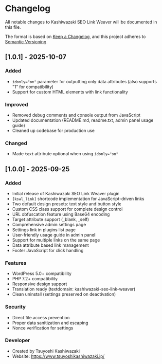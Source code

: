 # Changelog

All notable changes to Kashiwazaki SEO Link Weaver will be documented in this file.

The format is based on [Keep a Changelog](https://keepachangelog.com/en/1.0.0/),
and this project adheres to [Semantic Versioning](https://semver.org/spec/v2.0.0.html).

## [1.0.1] - 2025-10-07

### Added
- `idonly="on"` parameter for outputting only data attributes (also supports "1" for compatibility)
- Support for custom HTML elements with link functionality

### Improved
- Removed debug comments and console output from JavaScript
- Updated documentation (README.md, readme.txt, admin panel usage guide)
- Cleaned up codebase for production use

### Changed
- Made `text` attribute optional when using `idonly="on"`

## [1.0.0] - 2025-09-25

### Added
- Initial release of Kashiwazaki SEO Link Weaver plugin
- `[kswl_link]` shortcode implementation for JavaScript-driven links
- Two default design presets: text style and button style
- Custom CSS class support for complete design control
- URL obfuscation feature using Base64 encoding
- Target attribute support (_blank, _self)
- Comprehensive admin settings page
- Settings link in plugins list page
- User-friendly usage guide in admin panel
- Support for multiple links on the same page
- Data attribute based link management
- Footer JavaScript for click handling

### Features
- WordPress 5.0+ compatibility
- PHP 7.2+ compatibility
- Responsive design support
- Translation ready (textdomain: kashiwazaki-seo-link-weaver)
- Clean uninstall (settings preserved on deactivation)

### Security
- Direct file access prevention
- Proper data sanitization and escaping
- Nonce verification for settings

### Developer
- Created by Tsuyoshi Kashiwazaki
- Website: https://www.tsuyoshikashiwazaki.jp/
